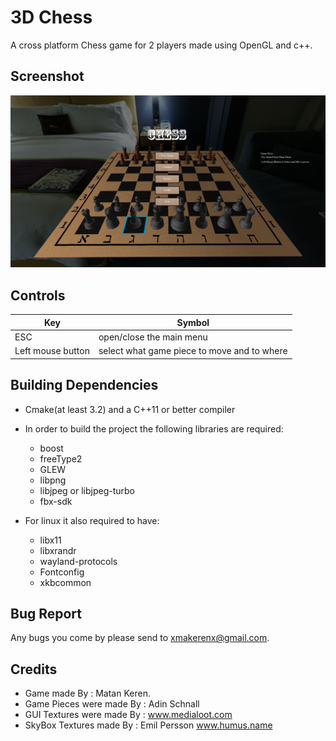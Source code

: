 # 3D Chess
A cross platform Chess game for 2 players made using OpenGL and c++.

## Screenshot

![Alt text](screenshot.png)

## Controls
| Key | Symbol |
| --- | --- |
|ESC| open/close the main menu |
|Left mouse button| select what game piece to move and to where |

## Building Dependencies
* Cmake(at least 3.2) and a C++11 or better compiler  
* In order to build the project the following libraries are required:   
  * boost  
  * freeType2  
  * GLEW  
  * libpng  
  * libjpeg or libjpeg-turbo 
  * fbx-sdk  
  
* For linux it also required to have:  
  * libx11  
  * libxrandr  
  * wayland-protocols
  * Fontconfig  
  * xkbcommon

## Bug Report
Any bugs you come by please send to xmakerenx@gmail.com.

## Credits

* Game made By : Matan Keren.  
* Game Pieces were made By : Adin Schnall  
* GUI Textures were made By : www.medialoot.com  
* SkyBox Textures made By : Emil Persson www.humus.name  
